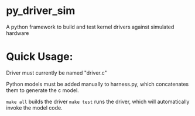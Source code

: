 # py_driver_sim
A python framework to build and test kernel drivers against simulated hardware

# Quick Usage:
Driver must currently be named "driver.c"

Python models must be added manually to harness.py, which concatenates them to generate the c model. 

`make all` builds the driver
`make test` runs the driver, which will automatically invoke the model code.
